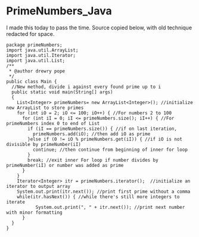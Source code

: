 # PrimeNumbers_Java
I made this today to pass the time. Source copied below, with old technique redacted for space.

    package primeNumbers;
    import java.util.ArrayList;
    import java.util.Iterator;
    import java.util.List;
    /**
     * @author drewry pope
     */
    public class Main {
      //New method, divide i against every found prime up to i
      public static void main(String[] args)
      {
        List<Integer> primeNumbers= new ArrayList<Integer>(); //initialize new ArrayList to store primes
        for (int iO = 2; iO <= 100; iO++) { //For numbers 2 to 100
          for (int iI = 0; iI <= primeNumbers.size(); iI++) { //For primeNumbers index 0 to end of List
            if (iI == primeNumbers.size()) { //if on last iteration, 
              primeNumbers.add(iO); //then add iO as prime
            }else if (0 != iO % primeNumbers.get(iI)) { //if iO is not divisible by primeNumber(iI)
              continue; //then continue from beginning of inner for loop
            }
            break; //exit inner For loop if number divides by primeNumber(iI) or number was added as prime
          } 
        }
        Iterator<Integer> itr = primeNumbers.iterator();  //initialize an iterator to output array
        System.out.print(itr.next()); //print first prime without a comma
        while(itr.hasNext()) { //while there's still more integers to iterate
               System.out.print(", " + itr.next()); //print next number with minor formatting
          }
      }
    }
